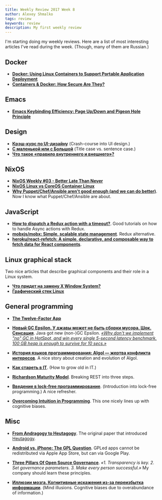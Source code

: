 ```yaml
---
title: Weekly Review 2017 Week 8
author: Alexey Shmalko
tags: review
keywords: review
description: My first weekly review
---
```


I'm starting doing my weekly reviews. Here are a list of most interesting articles I've read during the week. (Though, many of them are Russian.)

<!--more-->

## Docker

- **[Docker: Using Linux Containers to Support Portable Application Deployment](https://www.infoq.com/articles/docker-containers)**
- **[Containers & Docker: How Secure Are They?](https://blog.docker.com/2013/08/containers-docker-how-secure-are-they/)**

## Emacs

- **[Emacs Keybinding Efficiency: Page Up/Down and Pigeon Hole Principle](http://ergoemacs.org/emacs/emacs_key_combo.html)**

## Design

- **[Крэш-курс по UI-дизайну](https://habrahabr.ru/company/iloveip/blog/321728/)** (Crash-course into UI design.)
- **[С маленькой или с Большой](https://habrahabr.ru/company/edison/blog/315360/)** (Title case vs. sentence case.)
- **[Что такое «правило внутреннего и внешнего»?](http://artgorbunov.ru/bb/soviet/20140818/)**

## NixOS

- **[NixOS Weekly #03 - Better Late Than Never](http://weekly.nixos.org/2017/03-better-late-then-never.html)**
- **[NixOS Linux vs CoreOS Container Linux](https://www.vandorp.biz/2017/02/nixos-linux-vs-coreos-container-linux/)**
- **[Why Puppet/Chef/Ansible aren't good enough (and we can do better)](https://www.domenkozar.com/2014/03/11/why-puppet-chef-ansible-arent-good-enough-and-we-can-do-better/)**. Now I know what Puppet/Chef/Ansible are about.

## JavaScript

- **[How to dispatch a Redux action with a timeout?](http://stackoverflow.com/q/35411423/2538771)**. Good tutorials on how to handle Async actions with Redux.
- **[mobxjs/mobx: Simple, scalable state management](https://github.com/mobxjs/mobx)**. Redux alternative.
- **[heroku/react-refetch: A simple, declarative, and composable way to fetch data for React components](https://github.com/heroku/react-refetch)**.

## Linux graphical stack

Two nice articles that describe graphical components and their role in a Linux system.

- **[Что придет на замену X Window System?](https://habrahabr.ru/post/321470/)**
- **[Графический стек Linux](https://habrahabr.ru/post/148954/)**

## General programming

- **[The Twelve-Factor App](https://12factor.net/)**

- **[Новый GC Epsilon. У джавы может не быть сборки мусора. Шок. Сенсация](https://habrahabr.ru/post/321856/)**. Java got new (non-)GC Epsilon. _[«Why don't we implement "no" GC in HotSpot, and win every single 5-second latency benchmark. 100 GB heap is enough to survive for 10 secs.»](https://twitter.com/shipilev/status/830759245016600579)_

- **[История языков программирования: Algol — жертва конфликта интересов](https://habrahabr.ru/post/317010/)**. A nice story about creation and evolution of Algol.

- **[Как стареть в IT](https://habrahabr.ru/post/318914/)**. (How to grow old in IT.)

- **[Richardson Maturity Model](https://martinfowler.com/articles/richardsonMaturityModel.html)**. Breaking REST into three steps.

- **[Введение в lock-free программирование](https://habrahabr.ru/company/wunderfund/blog/322094/)**. (Introduction into lock-free programming.) A nice refresher.

- **[Overcoming Intuition in Programming](https://amasad.me/intuition)**. This one nicely lines up with cognitive biases.

## Misc

- **[From Andragogy to Heutagogy](http://pandora.nla.gov.au/nph-wb/20010220130000/http://ultibase.rmit.edu.au/Articles/dec00/hase2.htm)**. The original paper that introduced [Heutagogy](https://en.wikipedia.org/wiki/Heutagogy).

- **[Android vs. iPhone: The GPL Question](http://www.zdnet.com/article/android-vs-iphone-the-gpl-question/)**. GPLed apps cannot be redistributed via Apple App Store, but can via Google Play.

- **[Three Pillars Of Open Source Governance](http://www.informationweek.com/strategic-cio/it-strategy/three-pillars-of-open-source-governance/a/d-id/1318585)**. _«1. Transparency is key. 2. Set governance parameters. 3. Make every person successful.»_ My company should learn these principles.

- **[Иллюзии мозга. Когнитивные искажения из-за переизбытка информации](https://geektimes.ru/post/282064/)**. (Mind illusions. Cognitive biases due to overabundance of information.)
